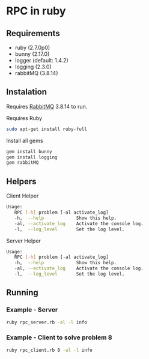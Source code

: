 # RPC in ruby

## Requirements
- ruby (2.7.0p0)
- bunny (2.17.0)
- logger  (default: 1.4.2)
- logging  (2.3.0)
- rabbitMQ  (3.8.14)

## Instalation
Requires [RabbitMQ](https://www.rabbitmq.com/download.html) 3.8.14 to run.

Requires Ruby
```sh
sudo apt-get install ruby-full
```
Install all gems
```sh
gem install bunny
gem install logging
gem rabbitMQ
```
## Helpers
Client Helper
```sh
Usage:
   RPC [-h] problem [-al activate_log]
   -h,  --help            Show this help.
   -al, --activate_log    Activate the console log.
   -l,  --log_level       Set the log level.
```
Server Helper
```sh
Usage:
   RPC [-h] problem [-al activate_log]
   -h,  --help            Show this help.
   -al, --activate_log    Activate the console log.
   -l,  --log_level       Set the log level.
```
## Running
### Example - Server
```sh
ruby rpc_server.rb -al -l info
```

### Example - Client to solve problem 8
```sh
ruby rpc_client.rb 8 -al -l info
```
